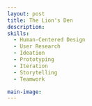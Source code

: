 ```yaml
---
layout: post
title: The Lion's Den
description: 
skills:
  - Human-Centered Design
  - User Research
  - Ideation
  - Prototyping
  - Iteration
  - Storytelling
  - Teamwork

main-image:
---
```

